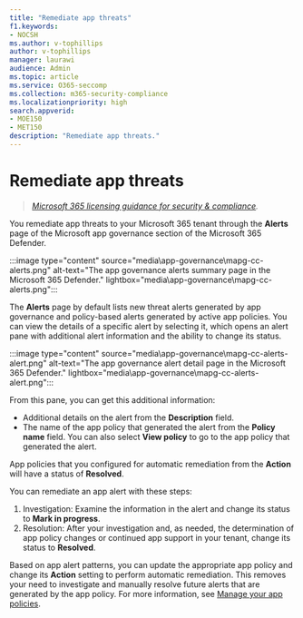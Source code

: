 ```yaml
---
title: "Remediate app threats"
f1.keywords:
- NOCSH
ms.author: v-tophillips
author: v-tophillips
manager: laurawi
audience: Admin
ms.topic: article
ms.service: O365-seccomp
ms.collection: m365-security-compliance
ms.localizationpriority: high
search.appverid: 
- MOE150
- MET150
description: "Remediate app threats."
---
```


# Remediate app threats

>*[Microsoft 365 licensing guidance for security & compliance](https://aka.ms/ComplianceSD).*

You remediate app threats to your Microsoft 365 tenant through the **Alerts** page of the Microsoft app governance section of the Microsoft 365 Defender.

:::image type="content" source="media\app-governance\mapg-cc-alerts.png" alt-text="The app governance alerts summary page in the Microsoft 365 Defender." lightbox="media\app-governance\mapg-cc-alerts.png":::

The **Alerts** page by default lists new threat alerts generated by app governance and policy-based alerts generated by active app policies. You can view the details of a specific alert by selecting it, which opens an alert pane with additional alert information and the ability to change its status.

:::image type="content" source="media\app-governance\mapg-cc-alerts-alert.png" alt-text="The app governance alert detail page in the Microsoft 365 Defender." lightbox="media\app-governance\mapg-cc-alerts-alert.png":::

From this pane, you can get this additional information:

- Additional details on the alert from the **Description** field.
- The name of the app policy that generated the alert from the **Policy name** field. You can also select **View policy** to go to the app policy that generated the alert.

App policies that you configured for automatic remediation from the **Action** will have a status of **Resolved**.

You can remediate an app alert with these steps:

1. Investigation: Examine the information in the alert and change its status to **Mark in progress**.
2. Resolution: After your investigation and, as needed, the determination of app policy changes or continued app support in your tenant, change its status to **Resolved**.

Based on app alert patterns, you can update the appropriate app policy and change its **Action** setting to perform automatic remediation. This removes your need to investigate and manually resolve future alerts that are generated by the app policy. For more information, see [Manage your app policies](app-governance-app-policies-manage.md).
